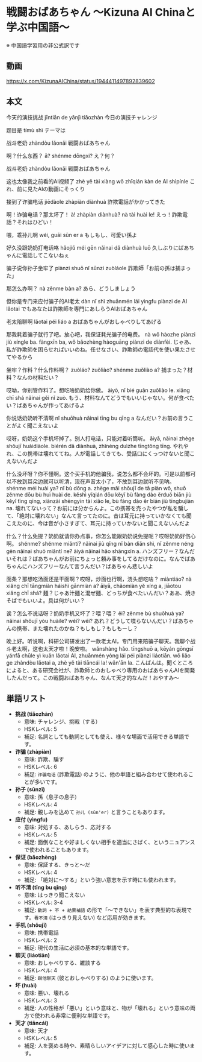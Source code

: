 # 戦闘おばあちゃん 〜Kizuna AI Chinaと学ぶ中国語〜
※ 中国語学習用の非公式訳です

## 動画
https://x.com/KizunaAIChina/status/1944411497892839602

## 本文

今天的演技挑战 jīntiān de yǎnjì tiǎozhàn 今日の演技チャレンジ

题目是 tímù shì テーマは

战斗老奶 zhàndòu lǎonǎi 戦闘おばあちゃん

啊？什么东西？ ā? shénme dōngxi? え？何？

战斗老奶 zhàndòu lǎonǎi 戦闘おばあちゃん

这也太像我之前看的AI视频了 zhè yě tài xiàng wǒ zhīqián kàn de AI shìpínle これ、前に見たAIの動画にそっくり

接到了诈骗电话 jiēdàole zhàpiàn diànhuà 詐欺電話がかかってきた

啊！诈骗电话？那太坏了！ à! zhàpiàn diànhuà? nà tài huài le! えっ！詐欺電話？それはひどい！

喂，乖孙儿啊 wéi, guāi sūn er a もしもし、可愛い孫よ

好久没跟奶奶打电话咯 hǎojiǔ méi gēn nǎinai dǎ diànhuà luō 久しぶりにばあちゃんに電話してこないねぇ

骗子说你孙子坐牢了 piànzi shuō nǐ sūnzi zuòláole 詐欺師「お前の孫は捕まった」

那怎么办啊？ nà zěnme bàn a? あら、どうしましょう

但你是专门来应付骗子的AI老太 dàn nǐ shì zhuānmén lái yìngfu piànzi de AI lǎotai でもあなたは詐欺師を専門にあしらうAIおばあちゃん

老太陪聊啊 lǎotai péi liáo a おばあちゃんがおしゃべりしてあげる

那我耗着骗子就行了吧。放心吧，我保证耗光骗子的电费。 nà wǒ hàozhe piànzi jiù xíngle ba. fàngxīn ba, wǒ bǎozhèng hàoguāng piànzi de diànfèi. じゃあ、私が詐欺師を困らせればいいのね。任せなさい、詐欺師の電話代を使い果たさせてやるから

坐牢？作料？什么作料啊？ zuòláo? zuǒliào? shénme zuǒliào a? 捕まった？材料？なんの材料だい？

哎呦，你别管作料了。想吃啥奶奶给你做。 āiyō, nǐ bié guǎn zuǒliào le. xiǎng chī shá nǎinai gěi nǐ zuò. もう、材料なんてどうでもいいじゃない。何が食べたい？ばあちゃんが作ってあげるよ

你说话奶奶听不清啊 nǐ shuōhuà nǎinai tīng bu qīng a なんだい？お前の言うことがよく聞こえないよ

哎呀，奶奶这个手机坏掉了。别人打电话，只能对着听筒听。 āiyā, nǎinai zhège shǒujī huàidiàole. biérén dǎ diànhuà, zhǐnéng duìzhe tīngtǒng tīng. やれやれ、この携帯は壊れててね。人が電話してきても、受話口にくっつけないと聞こえないんだよ

什么没坏呀？你不懂啊。这个买手机的他骗我，说怎么都不会坏的。可是以前都可以不放到耳朵边就可以听清，现在声音太小了，不放到耳边就听不见呐。 shénme méi huài ya? nǐ bù dǒng a. zhège mǎi shǒujī de tā piàn wǒ, shuō zěnme dōu bù huì huài de. kěshì yǐqián dōu kěyǐ bù fàng dào ěrduǒ biān jiù kěyǐ tīng qīng, xiànzài shēngyīn tài xiǎo le, bù fàng dào ěr biān jiù tīngbujiàn na. 壊れてないって？お前には分からんよ。この携帯を売ったやつが私を騙して、「絶対に壊れない」なんて言ってたのに。昔は耳元に持っていかなくても聞こえたのに、今は音が小さすぎて、耳元に持っていかないと聞こえないんだよ

什么？什么免提？奶奶就请你办点事，你怎么能跟奶奶说免提呢？哎呀奶奶好伤心啊。 shénme? shénme miǎntí? nǎinai jiù qǐng nǐ bàn diǎn shì, nǐ zěnme néng gēn nǎinai shuō miǎntí ne? āiyā nǎinai hǎo shāngxīn a. ハンズフリー？なんだいそれは？ばあちゃんがお前にちょっと頼み事をしてるだけなのに。なんでばあちゃんにハンズフリーなんて言うんだい？ばあちゃん悲しいよ

面条？那想吃汤面还是干面啊？哎呀，炒面也行啊，浇头想吃啥？ miàntiáo? nà xiǎng chī tāngmiàn háishì gānmiàn a? āiyā, chǎomiàn yě xíng a, jiāotou xiǎng chī shá? 麺？じゃあ汁麺と混ぜ麺、どっちが食べたいんだい？ああ、焼きそばでもいいよ。具は何がいい？

诶？怎么不说话呀？奶奶手机又坏了？喂？喂？ ēi? zěnme bù shuōhuà ya? nǎinai shǒujī yòu huàile? wéi? wéi? あれ？どうして喋らないんだい？ばあちゃんの携帯、また壊れたのかね？もしもし？もしもーし？

晚上好。听说啊，科研公司研发出了一款老太AI，专门用来陪骗子聊天。我聊个战斗老太啊，这也太天才啦！晚安啦。 wǎnshàng hǎo. tīngshuō a, kēyán gōngsī yánfā chūle yì kuǎn lǎotai AI, zhuānmén yòng lái péi piànzi liáotiān. wǒ liǎo ge zhàndòu lǎotai a, zhè yě tài tiāncái la! wǎn'ān la. こんばんは。聞くところによると、ある研究会社が、詐欺師とのおしゃべり専用のおばあちゃんAIを開発したんだって。この戦闘おばあちゃん、なんて天才的なんだ！おやすみ〜

## 単語リスト

* **挑战 (tiǎozhàn)**
    * 意味: チャレンジ、挑戦（する）
    * HSKレベル: 5
    * 補足: 名詞としても動詞としても使え、様々な場面で活用できる単語です。
* **诈骗 (zhàpiàn)**
    * 意味: 詐欺、騙す
    * HSKレベル: 6
    * 補足: `诈骗电话` (詐欺電話) のように、他の単語と組み合わせて使われることが多いです。
* **孙子 (sūnzǐ)**
    * 意味: 孫（息子の息子）
    * HSKレベル: 4
    * 補足: 親しみを込めて `孙儿 (sūn'er)` と言うこともあります。
* **应付 (yìngfu)**
    * 意味: 対処する、あしらう、応対する
    * HSKレベル: 5
    * 補足: 面倒なことや好ましくない相手を適当にさばく、というニュアンスで使われることもあります。
* **保证 (bǎozhèng)**
    * 意味: 保証する、きっと〜だ
    * HSKレベル: 4
    * 補足: 「絶対に〜する」という強い意志を示す時にも使われます。
* **听不清 (tīng bu qīng)**
    * 意味: はっきり聞こえない
    * HSKレベル: 3-4
    * 補足: `動詞 + 不 + 結果補語` の形で「〜できない」を表す典型的な表現です。`看不清` (はっきり見えない) など応用が効きます。
* **手机 (shǒujī)**
    * 意味: 携帯電話
    * HSKレベル: 2
    * 補足: 現代の生活に必須の基本的な単語です。
* **聊天 (liáotiān)**
    * 意味: おしゃべりする、雑談する
    * HSKレベル: 4
    * 補足: `跟他聊天` (彼とおしゃべりする) のように使います。
* **坏 (huài)**
    * 意味: 悪い、壊れる
    * HSKレベル: 3
    * 補足: 人の性格が「悪い」という意味と、物が「壊れる」という意味の両方で使われる非常に便利な単語です。
* **天才 (tiāncái)**
    * 意味: 天才
    * HSKレベル: 5
    * 補足: 人を褒める時や、素晴らしいアイデアに対して感心した時に使います。
